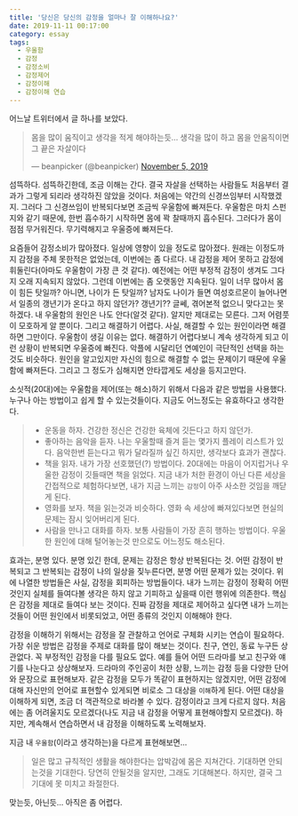 ```yaml
---
title: '당신은 당신의 감정을 얼마나 잘 이해하나요?'
date: 2019-11-11 00:17:00
category: essay
tags:
  - 우울함
  - 감정
  - 감정소비
  - 감정제어
  - 감정이해
  - 감정이해 연습
---
```


어느날 트위터에서 글 하나를 보았다.

<blockquote class="twitter-tweet"><p lang="ko" dir="ltr">몸을 많이 움직이고 생각을 적게 해야하는듯... 생각을 많이 하고 몸을 안움직이면 그 끝은 자살이다</p>&mdash; beanpicker (@beanpicker) <a href="https://twitter.com/beanpicker/status/1191605294775721985?ref_src=twsrc%5Etfw">November 5, 2019</a></blockquote> <script async src="https://platform.twitter.com/widgets.js" charset="utf-8"></script>

섬뜩하다. 섬뜩하긴한데, 조금 이해는 간다. 결국 자살을 선택하는 사람들도 처음부터 결과가 그렇게 되리라 생각하진 않았을 것이다. 처음에는 약간의 신경쓰임부터 시작했겠지. 그러다 그 신경쓰임이 반복되다보면 조금씩 우울함에 빠져든다. 우울함은 마치 스펀지와 같기 때문에, 한번 흡수하기 시작하면 몸에 꽉 찰때까지 흡수된다. 그러다가 몸이 점점 무거워진다. 무기력해지고 우울증에 빠져든다.

요즘들어 감정소비가 많아졌다. 일상에 영향이 있을 정도로 많아졌다. 원래는 이정도까지 감정을 주체 못한적은 없었는데, 이번에는 좀 다르다. 내 감정을 제어 못하고 감정에 휘둘린다(아마도 우울함이 가장 큰 것 같다). 예전에는 어떤 부정적 감정이 생겨도 그다지 오래 지속되지 않았다. 그런데 이번에는 좀 오랫동안 지속된다. 일이 너무 많아서 몸이 힘든 탓일까? 아니면, 나이가 든 탓일까? 남자도 나이가 들면 여성호르몬이 늘어나면서 일종의 갱년기가 온다고 하지 않던가? 갱년기?? 글쎄, 겪어본적 없으니 맞다고는 못하겠다. 내 우울함의 원인은 나도 안다(알것 같다). 알지만 제대로는 모른다. 그저 어렴풋이 모호하게 알 뿐이다. 그리고 해결하기 어렵다. 사실, 해결할 수 있는 원인이라면 해결하면 그만이다. 우울함이 생길 이유는 없다. 해결하기 어렵다보니 계속 생각하게 되고 이런 상황이 반복되면 우울증에 빠진다. 악플에 시달리던 연예인이 극단적인 선택을 하는것도 비슷하다. 원인을 알고있지만 자신의 힘으로 해결할 수 없는 문제이기 때문에 우울함에 빠져든다. 그리고 그 정도가 심해지면 안타깝게도 세상을 등지고만다.

소싯적(20대)에는 우울함을 제어(또는 해소)하기 위해서 다음과 같은 방법을 사용했다. 누구나 아는 방법이고 쉽게 할 수 있는것들이다. 지금도 어느정도는 유효하다고 생각한다.

> - 운동을 하자. 건강한 정신은 건강한 육체에 깃든다고 하지 않던가.
> - 좋아하는 음악을 듣자. 나는 우울할때 즐겨 듣는 몇가지 플레이 리스트가 있다. 음악한번 듣는다고 뭐가 달라질까 싶긴 하지만, 생각보다 효과가 괜찮다.
> - 책을 읽자. 내가 가장 선호했던(?) 방법이다. 20대에는 마음이 어지럽거나 우울한 감정이 깃들때면 책을 읽었다. 지금 내가 처한 환경이 아닌 다른 세상을 간접적으로 체험하다보면, 내가 지금 느끼는 `감정`이 아주 사소한 것임을 깨닫게 된다.
> - 영화를 보자. 책을 읽는것과 비슷하다. 영화 속 세상에 빠져있다보면 현실의 문제는 잠시 잊어버리게 된다.
> - 사람을 만나고 대화를 하자. 보통 사람들이 가장 흔히 행하는 방법이다. 우울한 원인에 대해 털어놓는것 만으로도 어느정도 해소된다.

효과는, 분명 있다. 분명 있긴 한데, 문제는 감정은 항상 반복된다는 것. 어떤 감정이 반복되고 그 반복되는 감정이 나의 일상을 짖누른다면, 분명 어떤 문제가 있는 것이다. 위에 나열한 방법들은 사실, 감정을 회피하는 방법들이다. 내가 느끼는 감정이 정확히 어떤 것인지 실체를 들여다볼 생각은 하지 않고 기피하고 싶을때 이런 행위에 의존한다. 핵심은 감정을 제대로 들여다 보는 것이다. 진짜 감정을 제대로 제어하고 싶다면 내가 느끼는 것들이 어떤 원인에서 비롯되었고, 어떤 종류의 것인지 이해해야 한다.

감정을 이해하기 위해서는 감정을 잘 관찰하고 언어로 구체화 시키는 연습이 필요하다. 가장 쉬운 방법은 감정을 주제로 대화를 많이 해보는 것이다. 친구, 연인, 동료 누구든 상관없다. 꼭 부정적인 감정을 다를 필요도 없다. 예를 들어 어떤 드라마를 보고 친구와 얘기를 나눈다고 상상해보자. 드라마의 주인공이 처한 상황, 느끼는 감정 등을 다양한 단어와 문장으로 표현해보자. 같은 감정을 모두가 똑같이 표현하지는 않겠지만, 어떤 감정에 대해 자신만의 언어로 표현할수 있게되면 비로소 그 대상을 `이해`하게 된다. 어떤 대상을 이해하게 되면, 조금 더 객관적으로 바라볼 수 있다. 감정이라고 크게 다르지 않다. 처음에는 좀 어려울지도 모르겠다(나도 지금 내 감정을 어떻게 표현해야할지 모르겠다). 하지만, 계속해서 연습하면서 내 감정을 이해하도록 노력해보자.

지금 내 `우울함`(이라고 생각하는)을 다르게 표현해보면...

> 일은 많고 규칙적인 생활을 해야한다는 압박감에 몸은 지쳐간다. 기대하면 안되는것을 기대한다. 당연히 안될것을 알지만, 그래도 기대해본다. 하지만, 결국 그 기대에 못 미치고 좌절한다.

맞는듯, 아닌듯... 아직은 좀 어렵다.

